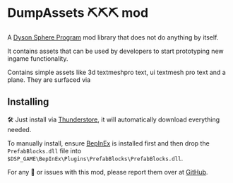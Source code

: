 # DumpAssets ⛏⛏⛏ mod

A [Dyson Sphere Program](https://store.steampowered.com/app/1366540/Dyson_Sphere_Program/) mod library that does not do anything by itself.

It contains assets that can be used by developers to start prototyping new ingame functionality.

Contains simple assets like 3d textmeshpro text, ui textmesh pro text and a plane. They are surfaced via 

## Installing

🛠 Just install via [Thunderstore](https://dsp.thunderstore.io), it will automatically download everything needed.

To manually install, ensure [BepInEx](https://github.com/BepInEx/BepInEx) is installed first and then drop the `PrefabBlocks.dll` file into `$DSP_GAME\BepInEx\Plugins\PrefabBlocks\PrefabBlocks.dll`.

For any 🐛 or issues with this mod, please report them over at [GitHub](https://github.com/Therzok/dsp_modding/issues/new).
